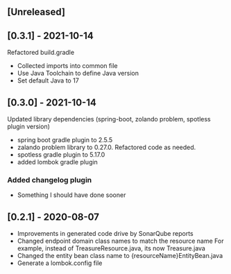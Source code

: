 
## [Unreleased]

## [0.3.1] - 2021-10-14
Refactored build.gradle
- Collected imports into common file
- Use Java Toolchain to define Java version
- Set default Java to 17

## [0.3.0] - 2021-10-14
Updated library dependencies (spring-boot, zolando problem, spotless plugin version)
- spring boot gradle plugin to 2.5.5
- zalando problem library to 0.27.0. Refactored code as needed.
- spotless gradle plugin to 5.17.0
- added lombok gradle plugin

### Added changelog plugin
- Something I should have done sooner


## [0.2.1] - 2020-08-07
- Improvements in generated code drive by SonarQube reports
- Changed endpoint domain class names to match the resource name
  For example, instead of TreasureResource.java, its now Treasure.java
- Changed the entity bean class name to {resourceName}EntityBean.java
- Generate a lombok.config file

